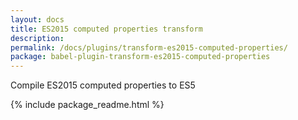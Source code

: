 ```yaml
---
layout: docs
title: ES2015 computed properties transform
description:
permalink: /docs/plugins/transform-es2015-computed-properties/
package: babel-plugin-transform-es2015-computed-properties
---
```


Compile ES2015 computed properties to ES5

{% include package_readme.html %}
